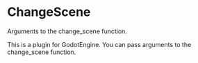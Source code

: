 # ChangeScene
Arguments to the change_scene function.

This is a plugin for GodotEngine.
You can pass arguments to the change_scene function.
